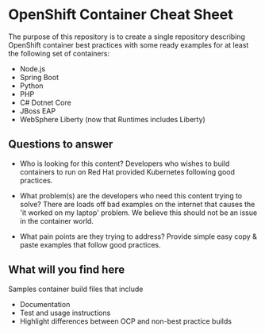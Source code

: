 # OpenShift Container Cheat Sheet

The purpose of this repository is to create a single repository describing OpenShift container best practices with some ready examples for at least the following set of containers:
- Node.js
- Spring Boot
- Python
- PHP
- C# Dotnet Core
- JBoss EAP
- WebSphere Liberty (now that Runtimes includes Liberty) 

## Questions to answer
- Who is looking for this content? 
Developers who wishes to build containers to run on Red Hat provided Kubernetes following good practices.

- What problem(s) are the developers who need this content trying to solve? There are loads off bad examples on the internet that causes the 'it worked on my laptop' problem. We believe this should not be an issue in the container world.

- What pain points are they trying to address? Provide simple easy copy & paste examples that follow good practices.

## What will you find here
Samples container build files that include
- Documentation
- Test and usage instructions
- Highlight differences between OCP and non-best practice builds